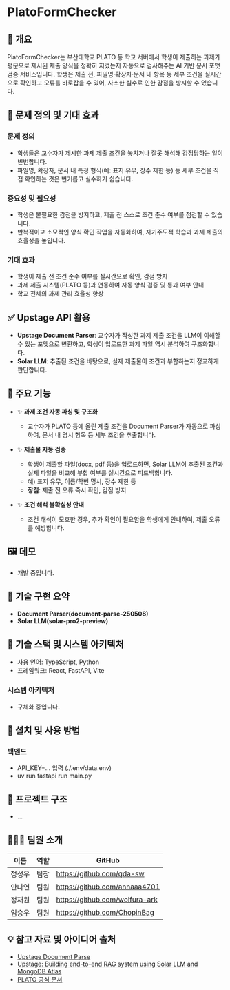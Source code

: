 # PlatoFormChecker

## 📌 개요
PlatoFormChecker는 부산대학교 PLATO 등 학교 서버에서 학생이 제출하는 과제가 평문으로 제시된 제출 양식을 정확히 지켰는지 자동으로 검사해주는 AI 기반 문서 포맷 검증 서비스입니다. 학생은 제출 전, 파일명·확장자·문서 내 항목 등 세부 조건을 실시간으로 확인하고 오류를 바로잡을 수 있어, 사소한 실수로 인한 감점을 방지할 수 있습니다.

## 🎯 문제 정의 및 기대 효과

### 문제 정의
- 학생들은 교수자가 제시한 과제 제출 조건을 놓치거나 잘못 해석해 감점당하는 일이 빈번합니다.
- 파일명, 확장자, 문서 내 특정 형식(예: 표지 유무, 장수 제한 등) 등 세부 조건을 직접 확인하는 것은 번거롭고 실수하기 쉽습니다.

### 중요성 및 필요성
- 학생은 불필요한 감점을 방지하고, 제출 전 스스로 조건 준수 여부를 점검할 수 있습니다.
- 반복적이고 소모적인 양식 확인 작업을 자동화하여, 자기주도적 학습과 과제 제출의 효율성을 높입니다.

### 기대 효과
- 학생이 제출 전 조건 준수 여부를 실시간으로 확인, 감점 방지
- 과제 제출 시스템(PLATO 등)과 연동하여 자동 양식 검증 및 통과 여부 안내
- 학교 전체의 과제 관리 효율성 향상

## ✅ Upstage API 활용

- **Upstage Document Parser**: 교수자가 작성한 과제 제출 조건을 LLM이 이해할 수 있는 포맷으로 변환하고, 학생이 업로드한 과제 파일 역시 분석하여 구조화합니다.
- **Solar LLM**: 추출된 조건을 바탕으로, 실제 제출물이 조건과 부합하는지 정교하게 판단합니다.

## 🚀 주요 기능

- ✨ **과제 조건 자동 파싱 및 구조화**
  - 교수자가 PLATO 등에 올린 제출 조건을 Document Parser가 자동으로 파싱하여, 문서 내 명시 항목 등 세부 조건을 추출합니다.

- ✨ **제출물 자동 검증**
  - 학생이 제출할 파일(docx, pdf 등)을 업로드하면, Solar LLM이 추출된 조건과 실제 파일을 비교해 부합 여부를 실시간으로 피드백합니다.
  - 예) 표지 유무, 이름/학번 명시, 장수 제한 등
  - **장점**: 제출 전 오류 즉시 확인, 감점 방지
    
- ✨ **조건 해석 불확실성 안내**
  - 조건 해석이 모호한 경우, 추가 확인이 필요함을 학생에게 안내하여, 제출 오류를 예방합니다.
    
## 🖼️ 데모
- 개발 중입니다.

## 🔬 기술 구현 요약

- **Document Parser(document-parse-250508)**
- **Solar LLM(solar-pro2-preview)**

## 🧰 기술 스택 및 시스템 아키텍처
- 사용 언어: TypeScript, Python
- 프레임워크: React, FastAPI, Vite

### 시스템 아키텍처
- 구체화 중입니다.

## 🔧 설치 및 사용 방법
### 백엔드
- API_KEY=... 입력 (./.env/data.env)
- uv run fastapi run main.py

## 📁 프로젝트 구조
- ...
## 🧑‍🤝‍🧑 팀원 소개

| 이름    | 역할     | GitHub                                      |
|--------|---------|---------------------------------------------|
| 정성우   |   팀장   | https://github.com/qda-sw    |
| 안나연   |   팀원   | https://github.com/annaaa4701  |
| 정재원   |   팀원   | https://github.com/wolfura-ark  |
| 임승우   |   팀원   | https://github.com/ChopinBag  |

## 💡 참고 자료 및 아이디어 출처

* [Upstage Document Parse](https://www.upstage.ai/products/document-parse)
* [Upstage: Building end-to-end RAG system using Solar LLM and MongoDB Atlas](https://www.upstage.ai/blog/en/building-rag-system-using-solar-llm-and-mongodb-atlas)
* [PLATO 공식 문서](https://plato.pusan.ac.kr)
